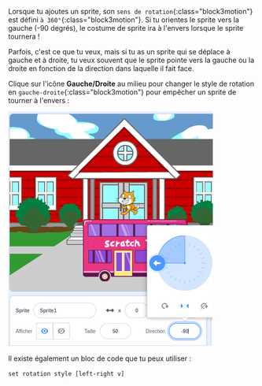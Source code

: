 
Lorsque tu ajoutes un sprite, son `sens de rotation`{:class="block3motion"} est défini `à 360°`{:class="block3motion"}. Si tu orientes le sprite vers la gauche (-90 degrés), le costume de sprite ira à l'envers lorsque le sprite tournera !

Parfois, c'est ce que tu veux, mais si tu as un sprite qui se déplace à gauche et à droite, tu veux souvent que le sprite pointe vers la gauche ou la droite en fonction de la direction dans laquelle il fait face.

Clique sur l'icône **Gauche/Droite** au milieu pour changer le style de rotation en `gauche-droite`{:class="block3motion"} pour empêcher un sprite de tourner à l'envers :

![](images/sprite-pane-direction.png)

Il existe également un bloc de code que tu peux utiliser :

```blocks3
set rotation style [left-right v]
```

